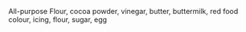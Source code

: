 All-purpose Flour, cocoa powder, vinegar, butter, buttermilk, red food colour, icing, flour, sugar, egg
